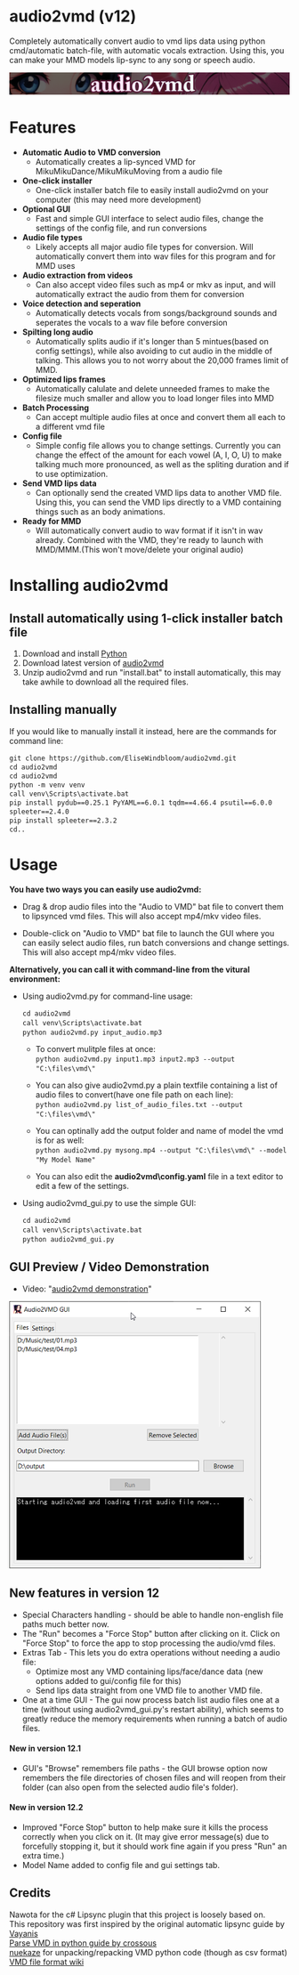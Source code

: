 # audio2vmd (v12)
Completely automatically convert audio to vmd lips data using python cmd/automatic batch-file, with automatic vocals extraction. Using this, you can make your MMD models lip-sync to any song or speech audio. 

![topimg](audio2vmd/img/audio2vmd_1.png)

# Features
- **Automatic Audio to VMD conversion**
  - Automatically creates a lip-synced VMD for MikuMikuDance/MikuMikuMoving from a audio file
- **One-click installer**
  - One-click installer batch file to easily install audio2vmd on your computer (this may need more development)
- **Optional GUI**
  - Fast and simple GUI interface to select audio files, change the settings of the config file, and run conversions
- **Audio file types**
  - Likely accepts all major audio file types for conversion. Will automatically convert them into wav files for this program and for MMD uses
- **Audio extraction from videos**
  - Can also accept video files such as mp4 or mkv as input, and will automatically extract the audio from them for conversion
- **Voice detection and seperation**
  - Automatically detects vocals from songs/background sounds and seperates the vocals to a wav file before conversion
- **Spilting long audio**
  - Automatically splits audio if it's longer than 5 mintues(based on config settings), while also avoiding to cut audio in the middle of talking. This allows you to not worry about the 20,000 frames limit of MMD.
- **Optimized lips frames**
  - Automatically calulate and delete unneeded frames to make the filesize much smaller and allow you to load longer files into MMD
- **Batch Processing**
  - Can accept multiple audio files at once and convert them all each to a different vmd file
- **Config file**
  - Simple config file allows you to change settings. Currently you can change the effect of the amount for each vowel (A, I, O, U) to make talking much more pronounced, as well as the spliting duration and if to use optimization.
- **Send VMD lips data**
  - Can optionally send the created VMD lips data to another VMD file. Using this, you can send the VMD lips directly to a VMD containing things such as an body animations. 
- **Ready for MMD**
  - Will automatically convert audio to wav format if it isn't in wav already. Combined with the VMD, they're ready to launch with MMD/MMM.(This won't move/delete your original audio)
 
# Installing audio2vmd
## Install automatically using 1-click installer batch file
1) Download and install [Python](https://www.python.org/downloads/windows/)
2) Download latest version of [audio2vmd](https://github.com/EliseWindbloom/audio2vmd/archive/refs/heads/main.zip)
3) Unzip audio2vmd and run "install.bat" to install automatically, this may take awhile to download all the required files.

## Installing manually 
If you would like to manually install it instead, here are the commands for command line:
```
git clone https://github.com/EliseWindbloom/audio2vmd.git
cd audio2vmd
cd audio2vmd
python -m venv venv
call venv\Scripts\activate.bat
pip install pydub==0.25.1 PyYAML==6.0.1 tqdm==4.66.4 psutil==6.0.0 spleeter==2.4.0
pip install spleeter==2.3.2
cd..
```

# Usage
**You have two ways you can easily use audio2vmd:**
  - Drag & drop audio files into the "Audio to VMD" bat file to convert them to lipsynced vmd files. This will also accept mp4/mkv video files.
    
  - Double-click on "Audio to VMD" bat file to launch the GUI where you can easily select audio files, run batch conversions and change settings. This will also accept mp4/mkv video files.

**Alternatively, you can call it with command-line from the vitural environment:**  
- Using audio2vmd.py for command-line usage:  
  ```python
  cd audio2vmd  
  call venv\Scripts\activate.bat
  python audio2vmd.py input_audio.mp3
  ````
  - To convert mulitple files at once:  
  `python audio2vmd.py input1.mp3 input2.mp3 --output "C:\files\vmd\"` 

  - You can also give audio2vmd.py a plain textfile containing a list of audio files to convert(have one file path on each line):  
    `python audio2vmd.py list_of_audio_files.txt --output "C:\files\vmd\"`
    
  - You can optinally add the output folder and name of model the vmd is for as well:  
    `python audio2vmd.py mysong.mp4 --output "C:\files\vmd\" --model "My Model Name"`
    
  - You can also edit the **audio2vmd\config.yaml** file in a text editor to edit a few of the settings.
    
- Using audio2vmd_gui.py to use the simple GUI:  
  ```python
  cd audio2vmd  
  call venv\Scripts\activate.bat
  python audio2vmd_gui.py
  ```

## GUI Preview / Video Demonstration
- Video: "[audio2vmd demonstration](https://vimeo.com/989158449)"
  
![gui1](audio2vmd/img/gui1.png)

## New features in version 12
  - Special Characters handling - should be able to handle non-english file paths much better now.
  - The "Run" becomes a "Force Stop" button after clicking on it. Click on "Force Stop" to force the app to stop processing the audio/vmd files.
  - Extras Tab - This lets you do extra operations without needing a audio file:
    - Optimize most any VMD containing lips/face/dance data (new options added to gui/config file for this)
    - Send lips data straight from one VMD file to another VMD file.
  - One at a time GUI - The gui now process batch list audio files one at a time (without using audio2vmd_gui.py's restart ability), which seems to greatly reduce the memory requirements when running a batch of audio files.
#### New in version 12.1
  - GUI's "Browse" remembers file paths - the GUI browse option now remembers the file directories of chosen files and will reopen from their folder (can also open from the selected audio file's folder).
#### New in version 12.2
  - Improved "Force Stop" button to help make sure it kills the process correctly when you click on it. (It may give error message(s) due to forcefully stopping it, but it should work fine again if you press "Run" an extra time.)
  - Model Name added to config file and gui settings tab. 
  
## Credits
Nawota for the c# Lipsync plugin that this project is loosely based on.  
This repository was first inspired by the original automatic lipsync guide by [Vayanis](https://www.youtube.com/watch?v=ozKBYGiyPJE)  
[Parse VMD in python guide by crossous](https://www.jianshu.com/p/ae312fb53fc3)  
[nuekaze](https://github.com/nuekaze/VMD-motion-extract/tree/master) for unpacking/repacking VMD python code (though as csv format)  
[VMD file format wiki](https://mikumikudance.fandom.com/wiki/VMD_file_format)  
